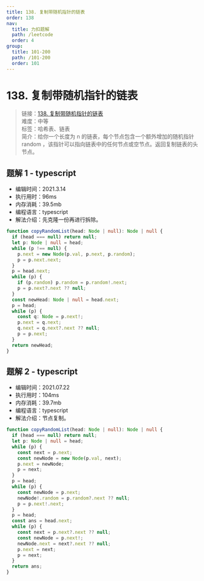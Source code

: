 ```yaml
---
title: 138. 复制带随机指针的链表
order: 138
nav:
  title: 力扣题解
  path: /leetcode
  order: 4
group:
  title: 101-200
  path: /101-200
  order: 101
---
```


# 138. 复制带随机指针的链表

> 链接：[138. 复制带随机指针的链表](https://leetcode-cn.com/problems/copy-list-with-random-pointer/)  
> 难度：中等  
> 标签：哈希表、链表  
> 简介：给你一个长度为 n 的链表，每个节点包含一个额外增加的随机指针 random ，该指针可以指向链表中的任何节点或空节点。返回复制链表的头节点。

## 题解 1 - typescript

- 编辑时间：2021.3.14
- 执行用时：96ms
- 内存消耗：39.5mb
- 编程语言：typescript
- 解法介绍：先克隆一份再进行拆除。

```typescript
function copyRandomList(head: Node | null): Node | null {
  if (head === null) return null;
  let p: Node | null = head;
  while (p !== null) {
    p.next = new Node(p.val, p.next, p.random);
    p = p.next.next;
  }
  p = head.next;
  while (p) {
    if (p.random) p.random = p.random!.next;
    p = p.next?.next ?? null;
  }
  const newHead: Node | null = head.next;
  p = head;
  while (p) {
    const q: Node = p.next!;
    p.next = q.next;
    q.next = q.next?.next ?? null;
    p = p.next;
  }
  return newHead;
}
```

## 题解 2 - typescript

- 编辑时间：2021.07.22
- 执行用时：104ms
- 内存消耗：39.7mb
- 编程语言：typescript
- 解法介绍：节点复制。

```typescript
function copyRandomList(head: Node | null): Node | null {
  if (head === null) return null;
  let p: Node | null = head;
  while (p) {
    const next = p.next;
    const newNode = new Node(p.val, next);
    p.next = newNode;
    p = next;
  }
  p = head;
  while (p) {
    const newNode = p.next;
    newNode!.random = p.random?.next ?? null;
    p = p.next!.next;
  }
  p = head;
  const ans = head.next;
  while (p) {
    const next = p.next?.next ?? null;
    const newNode = p.next!;
    newNode.next = next?.next ?? null;
    p.next = next;
    p = next;
  }
  return ans;
}
```
